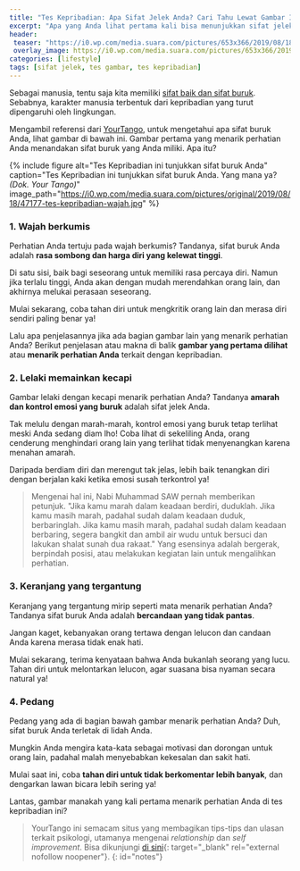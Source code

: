 ```yaml
---
title: "Tes Kepribadian: Apa Sifat Jelek Anda? Cari Tahu Lewat Gambar Ini"
excerpt: "Apa yang Anda lihat pertama kali bisa menunjukkan sifat jelek yang Anda miliki. Mau tahu penjelasannya?"
header:
 teaser: "https://i0.wp.com/media.suara.com/pictures/653x366/2019/08/18/47177-tes-kepribadian-wajah.jpg?400,225"
 overlay_image: https://i0.wp.com/media.suara.com/pictures/653x366/2019/08/18/47177-tes-kepribadian-wajah.jpg
categories: [lifestyle]
tags: [sifat jelek, tes gambar, tes kepribadian]
---
```


Sebagai manusia, tentu saja kita memiliki [sifat baik dan sifat buruk](/tanda/#tes-kepribadian). Sebabnya, karakter manusia terbentuk dari kepribadian yang turut dipengaruhi oleh lingkungan.

Mengambil referensi dari [YourTango](#notes), untuk mengetahui apa sifat buruk Anda, lihat gambar di bawah ini. Gambar pertama yang menarik perhatian Anda menandakan sifat buruk yang Anda miliki. Apa itu? 

{% include figure alt="Tes Kepribadian ini tunjukkan sifat buruk Anda"
caption="Tes Kepribadian ini tunjukkan sifat buruk Anda. Yang mana ya? _(Dok. Your Tango)_" image_path="https://i0.wp.com/media.suara.com/pictures/original/2019/08/18/47177-tes-kepribadian-wajah.jpg" %}

### 1. Wajah berkumis

Perhatian Anda tertuju pada wajah berkumis? Tandanya, sifat buruk Anda adalah **rasa sombong dan harga diri yang kelewat tinggi**.

Di satu sisi, baik bagi seseorang untuk memiliki rasa percaya diri. Namun jika terlalu tinggi, Anda akan dengan mudah merendahkan orang lain, dan akhirnya melukai perasaan seseorang.

Mulai sekarang, coba tahan diri untuk mengkritik orang lain dan merasa diri sendiri paling benar ya!

Lalu apa penjelasannya jika ada bagian gambar lain yang menarik perhatian Anda? Berikut penjelasan atau makna di balik **gambar yang pertama dilihat** atau **menarik perhatian Anda** terkait dengan kepribadian. 

### 2. Lelaki memainkan kecapi

Gambar lelaki dengan kecapi menarik perhatian Anda? Tandanya **amarah dan kontrol emosi yang buruk** adalah sifat jelek Anda.

Tak melulu dengan marah-marah, kontrol emosi yang buruk tetap terlihat meski Anda sedang diam lho! Coba lihat di sekeliling Anda, orang cenderung menghindari orang lain yang terlihat tidak menyenangkan karena menahan amarah.

Daripada berdiam diri dan merengut tak jelas, lebih baik tenangkan diri dengan berjalan kaki ketika emosi susah terkontrol ya!

> Mengenai hal ini, Nabi Muhammad SAW pernah memberikan petunjuk. "Jika kamu marah dalam keadaan berdiri, duduklah. Jika kamu masih marah, padahal sudah dalam keadaan duduk, berbaringlah. Jika kamu masih marah, padahal sudah dalam keadaan berbaring, segera bangkit dan ambil air wudu untuk bersuci dan lakukan shalat sunah dua rakaat." Yang esensinya adalah bergerak, berpindah posisi, atau melakukan kegiatan lain untuk mengalihkan perhatian.  

### 3. Keranjang yang tergantung

Keranjang yang tergantung mirip seperti mata menarik perhatian Anda? Tandanya sifat buruk Anda adalah **bercandaan yang tidak pantas**.

Jangan kaget, kebanyakan orang tertawa dengan lelucon dan candaan Anda karena merasa tidak enak hati.

Mulai sekarang, terima kenyataan bahwa Anda bukanlah seorang yang lucu. Tahan diri untuk melontarkan lelucon, agar suasana bisa nyaman secara natural ya!

### 4. Pedang

Pedang yang ada di bagian bawah gambar menarik perhatian Anda? Duh, sifat buruk Anda terletak di lidah Anda.

Mungkin Anda mengira kata-kata sebagai motivasi dan dorongan untuk orang lain, padahal malah menyebabkan kekesalan dan sakit hati.

Mulai saat ini, coba **tahan diri untuk tidak berkomentar lebih banyak**, dan dengarkan lawan bicara lebih sering ya!

Lantas, gambar manakah yang kali pertama menarik perhatian Anda di tes kepribadian ini?

> YourTango ini semacam situs yang membagikan tips-tips dan ulasan terkait psikologi, utamanya mengenai _relationship_ dan _self improvement_. Bisa dikunjungi [di sini](https://yourtango.com/){: target="_blank" rel="external nofollow noopener"}.
{: id="notes"}
